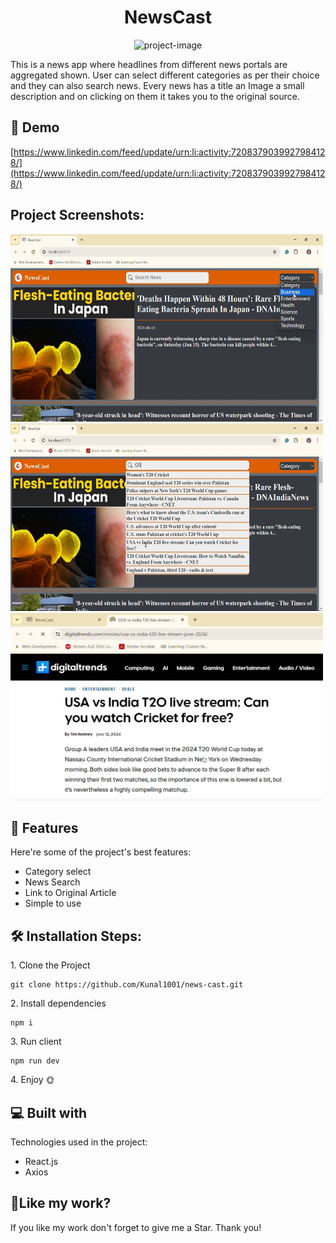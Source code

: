 <h1 align="center" id="title">NewsCast</h1>

<p align="center"><img src="https://socialify.git.ci/kunal1001/news-cast/image?font=Bitter&amp;language=1&amp;name=1&amp;owner=1&amp;pattern=Signal&amp;stargazers=1&amp;theme=Auto" alt="project-image"></p>

<p id="description">This is a news app where headlines from different news portals are aggregated shown. User can select different categories as per their choice and they can also search news. Every news has a title an Image a small description and on clicking on them it takes you to the original source.</p>

<h2>🚀 Demo</h2>

[https://www.linkedin.com/feed/update/urn:li:activity:7208379039927984128/](https://www.linkedin.com/feed/update/urn:li:activity:7208379039927984128/)

<h2>Project Screenshots:</h2>

<img src=".\assets\Screenshot 2024-06-17 125249.png" alt="project-screenshot" width="500" height="300/">

<img src=".\assets\Screenshot 2024-06-17 125312.png" alt="project-screenshot" width="500" height="300/">

<img src=".\assets\Screenshot 2024-06-17 125350.png" alt="project-screenshot" width="500" height="300/">

  
  
<h2>🧐 Features</h2>

Here're some of the project's best features:

*   Category select
*   News Search
*   Link to Original Article
*   Simple to use

<h2>🛠️ Installation Steps:</h2>

<p>1. Clone the Project</p>

```
git clone https://github.com/Kunal1001/news-cast.git
```

<p>2. Install dependencies</p>

```
npm i
```

<p>3. Run client</p>

```
npm run dev
```

<p>4. Enjoy 🌞</p>

  
  
<h2>💻 Built with</h2>

Technologies used in the project:

*   React.js
*   Axios

<h2>💖Like my work?</h2>

If you like my work don't forget to give me a Star. Thank you!
